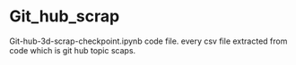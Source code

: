 # Git_hub_scrap
Git-hub-3d-scrap-checkpoint.ipynb code file.
every csv file extracted from code which is git hub topic scaps.
